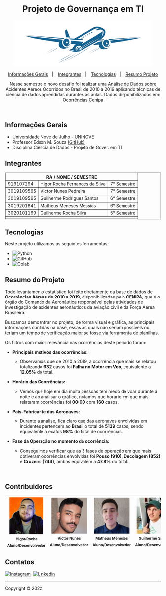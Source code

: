 <h1 align="center">
    Projeto de Governança em TI
</h1>

<p align="center">
    <img src="LogoAviao.png" width=450/>
</p>

<p align="center">
  <a href="#informações-gerais">Informações Gerais</a>&nbsp;&nbsp;&nbsp;|&nbsp;&nbsp;&nbsp;
  <a href="#integrantes">Integrantes</a>&nbsp;&nbsp;&nbsp;|&nbsp;&nbsp;&nbsp;
  <a href="#tecnologias">Tecnologias</a>&nbsp;&nbsp;&nbsp;|&nbsp;&nbsp;&nbsp;
  <a href="#resumo-do-projeto">Resumo Projeto</a>
</p>

<p align="center">
    Nesse semestre o novo desafio foi realizar uma Análise de Dados sobre Acidentes Aéreos Ocorridos no Brasil de 2010 a 2019 aplicando técnicas de ciência de dados       aprendidas durantes as aulas. Dados disponibilizados em: <a href="https://github.com/HigorRoc/Projeto_Gov_TI/blob/main/.Dados/ocorrencias_cenipa.csv">Ocorrências Cenipa</a>
</p>

<br>

<!-- INFORMAÇÕES GERAIS -->
## Informações Gerais
* Universidade Nove de Julho - UNINOVE
* Professor Edson M. Souza [(GitHub)](https://github.com/EdsonMSouza)
* Disciplina Ciência de Dados - Projeto de Gover. em TI

<!-- INTEGRANTES -->
## Integrantes
<!--|RA|Nome|Semestre|
| -------- | -------- | -------- |
|919107294|Higor Rocha Fernandes da Silva|7° Semestre|
|3019109565|Victor Nunes Pedreira|7° Semestre|
|3019203263|Guilherme Rodrigues Santos|6° semestre|
|3019201841|Matheus Meneses Messias|6° Semestre|
|3020101169|Guilherme Rocha Silva|5° Semestre|-->

<table border="1">    
  <tr>
    <th colspan="3">RA / NOME / SEMESTRE</th>
  </tr>        
  <tr>
    <td>919107294</td>
    <td>Higor Rocha Fernandes da Silva</td>
    <td>7° Semestre</td>
  </tr>
  <tr>
    <td>3019109565</td>
    <td>Victor Nunes Pedreira</td>
    <td>7° Semestre</td>
  </tr>
  <tr>
    <td>3019109565</td>
    <td>Guilherme Rodrigues Santos</td>
    <td>6° Semestre</td>
  </tr>
  <tr>
    <td>3019201841</td>
    <td>Matheus Meneses Messias</td>
    <td>6° Semestre</td>
  </tr>
  <tr>
    <td>3020101169</td>
    <td>Guilherme Rocha Silva</td>
    <td>5° Semestre</td>
  </tr>
  <tr>
    <td colspan="3"><b></b></td>
  </tr>
</table>

<!-- TECNOLOGIAS -->
## Tecnologias
Neste projeto utilizamos as seguintes ferramentas:

- ![Python](https://img.shields.io/badge/-Python-05122A?&logo=Python)&nbsp;
- ![GitHub](https://img.shields.io/badge/-GitHub-05122A?&logo=github)
- ![Colab](https://img.shields.io/badge/-Google%20Colab-05122A?&logo=Google%20Colab&logoColor=FF8C00)&nbsp; 

<!-- RESUMO DO PROJETO -->
## Resumo do Projeto

Todo levantamento estatístico foi feito diretamente da base de dados de **Ocorrências Aéreas de 2010 a 2019**, disponibilizadas pelo **CENIPA**, que é o órgão do Comando da Aeronáutica responsável pelas atividades de investigação de acidentes aeronáuticos da aviação civil e da Força Aérea Brasileira.

Buscamos demosntrar no projeto, de forma visual e gráfica, as principais informações contidas na base, essas as quais não seriam possíveis ou teriam um tempo de verificação maior se fosse via ferramenta de planilhas.

Os filtros com maior relevância nas ocorrências deste período foram:
- **Principais motivos das ocorrências:**
  - Observamos que de 2010 a 2019, a ocorrência que mais se relatou totalizando **632** casos foi **Falha no Motor em Voo**, equivalente a **12.05%** do total.

- **Horário das Ocorrências:**
  - Vemos que hoje em dia muita pessoas tem medo de voar durante a noite e ao analisar o gráfico, notamos que horário em que mais relataram ocorrências foi **00:00** com **160** casos.

- **País-Fabricante das Aeronaves:**
  - Durante a analise, fica claro que das aeronaves envolvidas em incidentes pertencem ao **Brasil** o total de **5139** casos, sendo equivalente a exatos **98%** do total de ocorrências.

- **Fase da Operação no momento da ocorrência:**
  - Conseguimos verificar que as 3 fases de operação em que mais obtiveram ocorrências envolvidas foi **Pouso (910)**, **Decolagem (852)** e **Cruzeiro (744)**, ambas equivalem a **47.8%** do total.

<br>

<!-- CONTRIBUIDORES  -->
## Contribuidores
[<img src=".Images/HigorProfile.jpg" width=110 > <br> <sub> Higor Rocha</sub>](https://github.com/HigorRoc) <br><sub>Aluno/Desenvolvedor</sub> | [<img src=".Images/VictorProfile.jpg" width=115 > <br> <sub> Victor Nunes</sub>](https://github.com/VictorNuPe) <br><sub>Aluno/Desenvolvedor</sub> | [<img src=".Images/MatheusProfile.jpg" width=115 > <br> <sub> Matheus Meneses</sub>](https://github.com/matheus457) <br><sub>Aluno/Desenvolvedor</sub> | [<img src=".Images/GuiProfile.jpg" width=115 > <br> <sub> Guilherme Santos</sub>](https://github.com/guilherme2601) <br><sub>Aluno/Desenvolvedor</sub> | [<img src=".Images/GuiRochaProfile.jpg" width=115 > <br> <sub> Guilherme Rocha</sub>](https://github.com/guilherme2601) <br><sub>Aluno/Desenvolvedor</sub> | 
| :---: | :---: | :---: | :---: | :---: |

<!-- CONTATOS -->
## Contatos
[![Instagram](https://img.shields.io/badge/-Instagram_-E4405F?&logo=Instagram&logoColor=FFFFFF)](https://instagram.com/hiigorrocha_)&nbsp;
[![Linkedin](https://img.shields.io/badge/-Linkedln-0A66C2?&logo=Linkedin&logoColor=FFFFFF)](https://www.linkedin.com/in/higor-silva18/)&nbsp;

---

Copyright ©️ 2022
